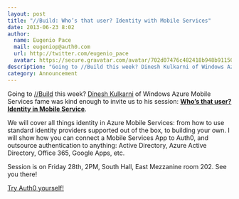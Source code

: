 ```yaml
---
layout: post
title: "//Build: Who’s that user? Identity with Mobile Services"
date: 2013-06-23 8:02
author:
  name: Eugenio Pace
  mail: eugeniop@auth0.com
  url: http://twitter.com/eugenio_pace
  avatar: https://secure.gravatar.com/avatar/702d07476c482418b948b911504137a5?s=60
description: "Going to //Build this week? Dinesh Kulkarni of Windows Azure Mobile Services fame was kind enough to invite us to his session."
category: Announcement
---
```


Going to [//Build](http://www.buildwindows.com/) this week? [Dinesh Kulkarni](http://www.dineshk.net/) of Windows Azure Mobile Services fame was kind enough to invite us to his session: [__Who’s that user? Identity in Mobile Service__](http://channel9.msdn.com/Events/Build/2013/3-544).

We will cover all things identity in Azure Mobile Services: from how to use standard identity providers supported out of the box, to building your own. I will show how you can connect a Mobile Services App to Auth0, and outsource authentication to anything: Active Directory, Azure Active Directory, Office 365, Google Apps, etc.

Session is on Friday 28th, 2PM, South Hall, East Mezzanine room 202. See you there!

<!-- more -->

[Try Auth0 yourself!](http://developers.auth0.com)

